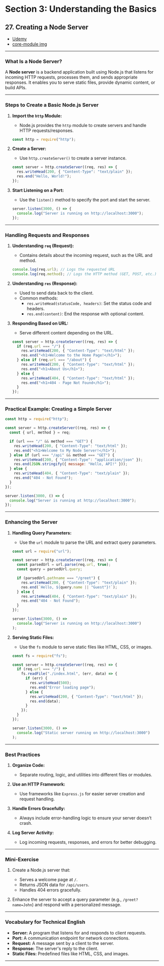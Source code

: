 # Section 3: Understanding the Basics

## **27. Creating a Node Server**

- [Udemy](https://www.udemy.com/course/nodejs-the-complete-guide/learn/lecture/11561886#overview)
- [core-module img](pdf/core-module.png)

---

### **What Is a Node Server?**

A **Node server** is a backend application built using Node.js that listens for incoming HTTP requests, processes them, and sends appropriate responses. It enables you to serve static files, provide dynamic content, or build APIs.

---

### **Steps to Create a Basic Node.js Server**

1. **Import the `http` Module:**

   - Node.js provides the `http` module to create servers and handle HTTP requests/responses.

   ```javascript
   const http = require("http");
   ```

2. **Create a Server:**

   - Use `http.createServer()` to create a server instance.

   ```javascript
   const server = http.createServer((req, res) => {
     res.writeHead(200, { "Content-Type": "text/plain" });
     res.end("Hello, World!");
   });
   ```

3. **Start Listening on a Port:**

   - Use the `listen()` method to specify the port and start the server.

   ```javascript
   server.listen(3000, () => {
     console.log("Server is running on http://localhost:3000");
   });
   ```

---

### **Handling Requests and Responses**

1. **Understanding `req` (Request):**

   - Contains details about the incoming request, such as the URL and method.

   ```javascript
   console.log(req.url); // Logs the requested URL
   console.log(req.method); // Logs the HTTP method (GET, POST, etc.)
   ```

2. **Understanding `res` (Response):**

   - Used to send data back to the client.
   - Common methods:
     - `res.writeHead(statusCode, headers)`: Set the status code and headers.
     - `res.end(content)`: End the response with optional content.

3. **Responding Based on URL:**
   - Serve different content depending on the URL.
   ```javascript
   const server = http.createServer((req, res) => {
     if (req.url === "/") {
       res.writeHead(200, { "Content-Type": "text/html" });
       res.end("<h1>Welcome to the Home Page!</h1>");
     } else if (req.url === "/about") {
       res.writeHead(200, { "Content-Type": "text/html" });
       res.end("<h1>About Us</h1>");
     } else {
       res.writeHead(404, { "Content-Type": "text/html" });
       res.end("<h1>404 - Page Not Found</h1>");
     }
   });
   ```

---

### **Practical Example: Creating a Simple Server**

```javascript
const http = require("http");

const server = http.createServer((req, res) => {
  const { url, method } = req;

  if (url === "/" && method === "GET") {
    res.writeHead(200, { "Content-Type": "text/html" });
    res.end("<h1>Welcome to My Node Server!</h1>");
  } else if (url === "/api" && method === "GET") {
    res.writeHead(200, { "Content-Type": "application/json" });
    res.end(JSON.stringify({ message: "Hello, API!" }));
  } else {
    res.writeHead(404, { "Content-Type": "text/plain" });
    res.end("404 - Not Found");
  }
});

server.listen(3000, () => {
  console.log("Server is running at http://localhost:3000");
});
```

---

### **Enhancing the Server**

1. **Handling Query Parameters:**

   - Use the `url` module to parse the URL and extract query parameters.

   ```javascript
   const url = require("url");

   const server = http.createServer((req, res) => {
     const parsedUrl = url.parse(req.url, true);
     const query = parsedUrl.query;

     if (parsedUrl.pathname === "/greet") {
       res.writeHead(200, { "Content-Type": "text/plain" });
       res.end(`Hello, ${query.name || "Guest"}!`);
     } else {
       res.writeHead(404, { "Content-Type": "text/plain" });
       res.end("404 - Not Found");
     }
   });

   server.listen(3000, () =>
     console.log("Server is running on http://localhost:3000")
   );
   ```

2. **Serving Static Files:**

   - Use the `fs` module to serve static files like HTML, CSS, or images.

   ```javascript
   const fs = require("fs");

   const server = http.createServer((req, res) => {
     if (req.url === "/") {
       fs.readFile("./index.html", (err, data) => {
         if (err) {
           res.writeHead(500);
           res.end("Error loading page");
         } else {
           res.writeHead(200, { "Content-Type": "text/html" });
           res.end(data);
         }
       });
     }
   });

   server.listen(3000, () =>
     console.log("Static server running on http://localhost:3000")
   );
   ```

---

### **Best Practices**

1. **Organize Code:**

   - Separate routing, logic, and utilities into different files or modules.

2. **Use an HTTP Framework:**

   - Use frameworks like `Express.js` for easier server creation and request handling.

3. **Handle Errors Gracefully:**

   - Always include error-handling logic to ensure your server doesn’t crash.

4. **Log Server Activity:**
   - Log incoming requests, responses, and errors for better debugging.

---

### **Mini-Exercise**

1. Create a Node.js server that:

   - Serves a welcome page at `/`.
   - Returns JSON data for `/api/users`.
   - Handles 404 errors gracefully.

2. Enhance the server to accept a query parameter (e.g., `/greet?name=John`) and respond with a personalized message.

---

### **Vocabulary for Technical English**

- **Server:** A program that listens for and responds to client requests.
- **Port:** A communication endpoint for network connections.
- **Request:** A message sent by a client to the server.
- **Response:** The server's reply to the client.
- **Static Files:** Predefined files like HTML, CSS, and images.

---
